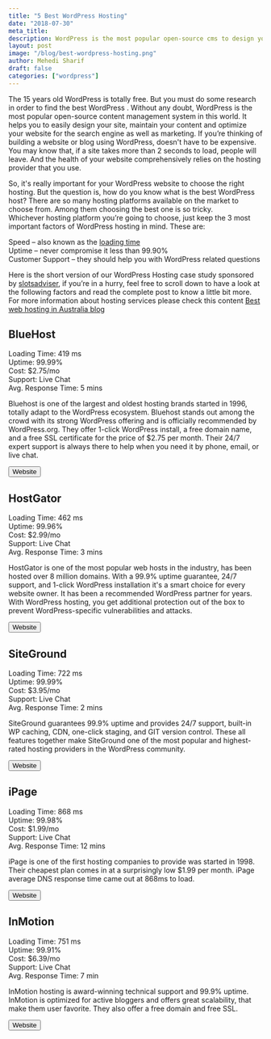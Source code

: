 ```yaml
---
title: "5 Best WordPress Hosting"
date: "2018-07-30"
meta_title:
description: WordPress is the most popular open-source cms to design your site, maintain your content.Do some research in it to find the best WordPress hosting.
layout: post
image: "/blog/best-wordpress-hosting.png"
author: Mehedi Sharif
draft: false
categories: ["wordpress"]
---
```


The 15 years old WordPress is totally free. But you must do some research in order to find the best WordPress . Without any doubt, WordPress is the most popular open-source content management system in this world. It helps you to easily design your site, maintain your content and optimize your website for the search engine as well as marketing. If you’re thinking of building a website or blog using WordPress, doesn't have to be expensive.  
You may know that, if a site takes more than 2 seconds to load, people will leave. And the health of your website comprehensively relies on the hosting provider that you use.

So, it's really important for your WordPress website to choose the right hosting. But the question is, how do you know what is the best WordPress host? There are so many hosting platforms available on the market to choose from. Among them choosing the best one is so tricky.  
Whichever hosting platform you’re going to choose, just keep the 3 most important factors of WordPress hosting in mind. These are:

Speed – also known as the <A href="https://hostingtribunal.com/blog/how-speed-affects-website">loading time</A>  
Uptime – never compromise it less than 99.90%  
Customer Support – they should help you with WordPress related questions

Here is the short version of our WordPress Hosting case study sponsored by <A href="https://www.slotsadviser.com/">slotsadviser</A>, if you’re in a hurry, feel free to scroll down to have a look at the following factors and read the complete post to know a little bit more. For more information about hosting services please check this content <A href="https://bestwebhostingaustralia.org/blog">Best web hosting in Australia blog</A>

## BlueHost

<Mockup src="/blog/bluehost.png" alt="bluehost wordpress hosting" />

Loading Time: 419 ms  
Uptime: 99.99%  
Cost: $2.75/mo  
Support: Live Chat  
Avg. Response Time: 5 mins

Bluehost is one of the largest and oldest hosting brands started in 1996, totally adapt to the WordPress ecosystem. Bluehost stands out among the crowd with its strong WordPress offering and is officially recommended by WordPress.org. They offer 1-click WordPress install, a free domain name, and a free SSL certificate for the price of $2.75 per month. Their 24/7 expert support is always there to help when you need it by phone, email, or live chat.

<Button href="https://www.bluehost.com/">Website</Button>

## HostGator

<Mockup src="/blog/hostgator.png" alt="HostGator" />

Loading Time: 462 ms  
Uptime: 99.96%  
Cost: $2.99/mo  
Support: Live Chat  
Avg. Response Time: 3 mins

HostGator is one of the most popular web hosts in the industry, has been hosted over 8 million domains. With a 99.9% uptime guarantee, 24/7 support, and 1-click WordPress installation it's a smart choice for every website owner. It has been a recommended WordPress partner for years. With WordPress hosting, you get additional protection out of the box to prevent WordPress-specific vulnerabilities and attacks.  

<Button href="https://www.hostgator.com/">Website</Button>

## SiteGround

<Mockup src="/blog/siteground.png" alt="siteground wordpress hosting" />

Loading Time: 722 ms  
Uptime: 99.99%  
Cost: $3.95/mo  
Support: Live Chat  
Avg. Response Time: 2 mins

SiteGround guarantees 99.9% uptime and provides 24/7 support, built-in WP caching, CDN, one-click staging, and GIT version control. These all features together make SiteGround one of the most popular and highest-rated hosting providers in the WordPress community.  

<Button href="https://www.siteground.com/">Website</Button>

## iPage

<Mockup src="/blog/ipage.png" alt="ipage cheap wordpress hosting" />

Loading Time: 868 ms  
Uptime: 99.98%  
Cost: $1.99/mo  
Support: Live Chat  
Avg. Response Time: 12 mins

iPage is one of the first hosting companies to provide was started in 1998. Their cheapest plan comes in at a surprisingly low $1.99 per month. iPage average DNS response time came out at 868ms to load.  

<Button href="https://www.ipage.com/">Website</Button>

## InMotion

<Mockup src="/blog/inmotion.png" alt="inmotion wordpress hosting" />

Loading Time: 751 ms  
Uptime: 99.91%  
Cost: $6.39/mo  
Support: Live Chat  
Avg. Response Time: 7 min

InMotion hosting is award-winning technical support and 99.9% uptime. InMotion is optimized for active bloggers and offers great scalability, that make them user favorite. They also offer a free domain and free SSL.

<Button href="https://www.inmotionhosting.com">Website</Button>
